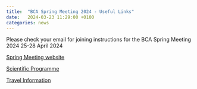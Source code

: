 ```yaml
---
title:  "BCA Spring Meeting 2024 - Useful Links"
date:   2024-03-23 11:29:00 +0100
categories: news 
---
```


Please check your email for joining instructions for the BCA Spring Meeting 2024 25-28 April 2024

[Spring Meeting website](https://registrations.hg3conferences.co.uk/hg3/frontend/reg/thome.csp?pageID=103723&eventID=267&traceRedir=4)

[Scientific Programme](https://registrations.hg3conferences.co.uk/hg3/frontend/reg/tOtherPage.csp?pageID=103904&ef_sel_menu=2103&eventID=267)

[Travel Information](https://registrations.hg3conferences.co.uk/hg3/frontend/reg/tOtherPage.csp?pageID=108167&ef_sel_menu=2168&eventID=267)
